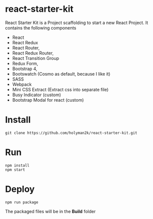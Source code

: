 # react-starter-kit

React Starter Kit is a Project scaffolding to start a new React Project.  It contains the following components

* React
* React Redux
* React Router,
* React Redux Router, 
* React Transition Group
* Redux Form,
* Bootstrap 4,
* Bootswatch (Cosmo as default, because I like it)
* SASS
* Webpack
* Mini CSS Extract (Extract css into separate file)
* Busy Indicator (custom)
* Bootstrap Modal for react (custom)

# Install

```
git clone https://github.com/holyman2k/react-starter-kit.git 
```

# Run

```
npm install
npm start
```

# Deploy

```
npm run package
```

The packaged files will be in the **Build** folder
